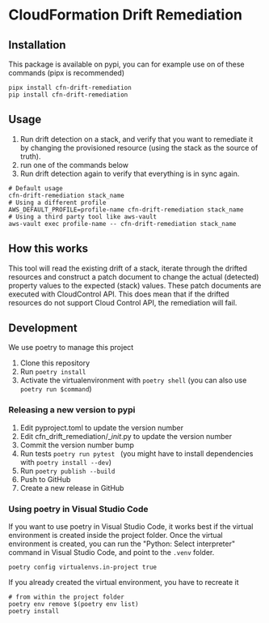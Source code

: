 # CloudFormation Drift Remediation

## Installation
This package is available on pypi, you can for example use on of these commands (pipx is recommended)
```shell
pipx install cfn-drift-remediation
pip install cfn-drift-remediation
```

## Usage
1. Run drift detection on a stack, and verify that you want to remediate it by changing the provisioned resource (using the stack as the source of truth).
2. run one of the commands below
3. Run drift detection again to verify that everything is in sync again.

```shell
# Default usage
cfn-drift-remediation stack_name
# Using a different profile
AWS_DEFAULT_PROFILE=profile-name cfn-drift-remediation stack_name
# Using a third party tool like aws-vault
aws-vault exec profile-name -- cfn-drift-remediation stack_name
```

## How this works
This tool will read the existing drift of a stack, iterate through the drifted resources and construct a patch document to change the actual (detected) property values to the expected (stack) values.
These patch documents are executed with CloudControl API. This does mean that if the drifted resources do not support Cloud Control API, the remediation will fail.

## Development
We use poetry to manage this project

1. Clone this repository
2. Run `poetry install`
3. Activate the virtualenvironment with `poetry shell` (you can also use `poetry run $command`)

### Releasing a new version to pypi
1. Edit pyproject.toml to update the version number
2. Edit cfn_drift_remediation/__init_.py to update the version number
3. Commit the version number bump
4. Run tests `poetry run pytest ` (you might have to install dependencies with `poetry install --dev`)
5. Run `poetry publish --build`
6. Push to GitHub
7. Create a new release in GitHub


### Using poetry in Visual Studio Code
If you want to use poetry in Visual Studio Code, it works best if the virtual environment is created inside the project folder. Once the virtual environment is created, you can run the "Python: Select interpreter" command in Visual Studio Code, and point to the `.venv` folder.


```shell
poetry config virtualenvs.in-project true
```
If you already created the virtual environment, you have to recreate it
```shell
# from within the project folder
poetry env remove $(poetry env list)
poetry install
```
